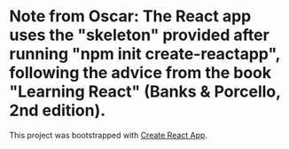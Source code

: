 
# Note from Oscar: The React app uses the "skeleton" provided after running "npm init create-reactapp", following the advice from the book "Learning React" (Banks & Porcello, 2nd edition).


This project was bootstrapped with [Create React App](https://github.com/facebook/create-react-app).
